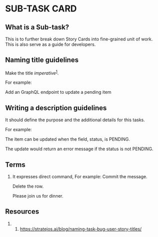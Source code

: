 # SUB-TASK CARD

## What is a Sub-task?
This is to further break down Story Cards into fine-grained unit of work. This is also serve as a guide for developers.

## Naming title guidelines
Make the title _imperative_<sup>[1](https://github.com/HighOutputVentures/engineering-playbook/blob/main/agile-development/03-card-management/02_SUB_TASK_CARD.md#terms)</sup>.

For example:

Add an GraphQL endpoint to update a pending item

## Writing a description guidelines
It should define the purpose and the additional details for this tasks.

For example:

The item can be updated when the field, status, is PENDING.

The update would return an error message if the status is not PENDING.

## Terms
1. It expresses direct command, For example:
    Commit the message.

    Delete the row.

    Please join us for dinner.

## Resources
1. 1. https://stratejos.ai/blog/naming-task-bug-user-story-titles/